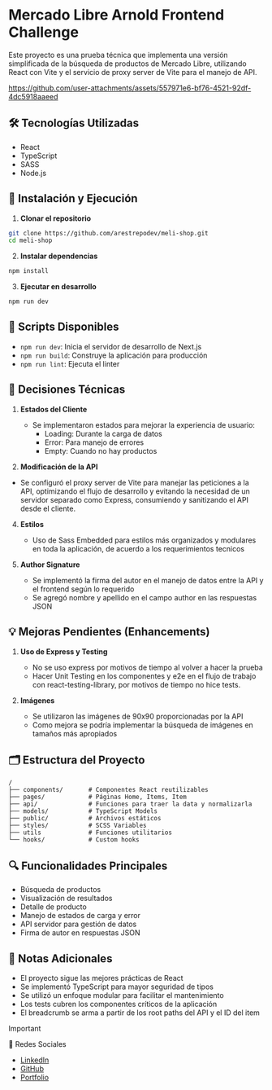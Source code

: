 # Mercado Libre Arnold Frontend Challenge

Este proyecto es una prueba técnica que implementa una versión simplificada de la búsqueda de productos de Mercado Libre, utilizando React con Vite y el servicio de proxy server de Vite para el manejo de API.

https://github.com/user-attachments/assets/557971e6-bf76-4521-92df-4dc5918aaeed

## 🛠 Tecnologías Utilizadas

- React
- TypeScript
- SASS
- Node.js

## 🚀 Instalación y Ejecución

1. **Clonar el repositorio**
```bash
git clone https://github.com/arestrepodev/meli-shop.git
cd meli-shop
```

2. **Instalar dependencias**
```bash
npm install
```

3. **Ejecutar en desarrollo**

```bash
npm run dev
```

## 📜 Scripts Disponibles

- `npm run dev`: Inicia el servidor de desarrollo de Next.js
- `npm run build`: Construye la aplicación para producción
- `npm run lint`: Ejecuta el linter

## 🤔 Decisiones Técnicas

1. **Estados del Cliente**
   - Se implementaron estados para mejorar la experiencia de usuario:
     - Loading: Durante la carga de datos
     - Error: Para manejo de errores
     - Empty: Cuando no hay productos

2. **Modificación de la API**
  - Se configuró el proxy server de Vite para manejar las peticiones a la API, optimizando el flujo de desarrollo y evitando la necesidad de un servidor separado como Express, consumiendo y sanitizando el API desde el cliente.

4. **Estilos**
   - Uso de Sass Embedded para estilos más organizados y modulares en toda la aplicación, de acuerdo a los requerimientos tecnicos

5. **Author Signature**
   - Se implementó la firma del autor en el manejo de datos entre la API y el frontend según lo requerido
   - Se agregó nombre y apellido en el campo author en las respuestas JSON

## 💡 Mejoras Pendientes (Enhancements)
1. **Uso de Express y Testing**
   - No se uso express por motivos de tiempo al volver a hacer la prueba
   - Hacer Unit Testing en los componentes y e2e en el flujo de trabajo con react-testing-library, por motivos de tiempo no hice tests.

2. **Imágenes**
   - Se utilizaron las imágenes de 90x90 proporcionadas por la API
   - Como mejora se podría implementar la búsqueda de imágenes en tamaños más apropiados

## 🗂 Estructura del Proyecto

```
/
├── components/       # Componentes React reutilizables
├── pages/            # Páginas Home, Items, Item
├── api/              # Funciones para traer la data y normalizarla
├── models/           # TypeScript Models
├── public/           # Archivos estáticos
├── styles/           # SCSS Variables           
├── utils             # Funciones utilitarios
└── hooks/            # Custom hooks
```

## 🔍 Funcionalidades Principales

- Búsqueda de productos
- Visualización de resultados
- Detalle de producto
- Manejo de estados de carga y error
- API servidor para gestión de datos
- Firma de autor en respuestas JSON

## 📝 Notas Adicionales

- El proyecto sigue las mejores prácticas de React
- Se implementó TypeScript para mayor seguridad de tipos
- Se utilizó un enfoque modular para facilitar el mantenimiento
- Los tests cubren los componentes críticos de la aplicación
- El breadcrumb se arma a partir de los root paths del API y el ID del item

> [!IMPORTANT]
> 📱 Redes Sociales

- [LinkedIn](https://www.linkedin.com/in/arestrepodev/)
- [GitHub](https://github.com/arestrepodev)
- [Portfolio](https://arnoldrestrepo.dev)
